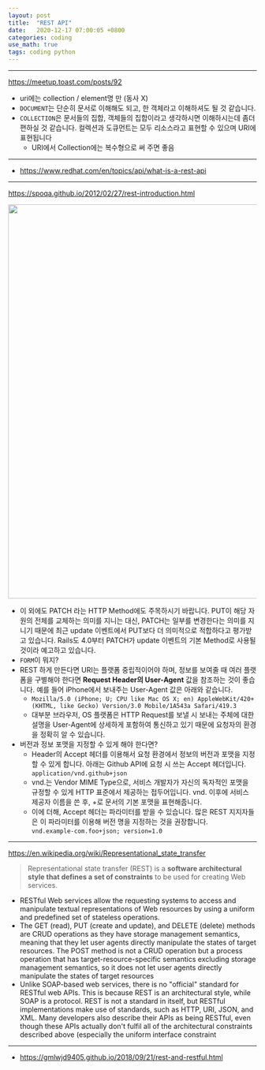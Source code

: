 ```yaml
---
layout: post
title:  "REST API"
date:   2020-12-17 07:00:05 +0800
categories: coding
use_math: true
tags: coding python
---
```



*************************************************
<a href="https://meetup.toast.com/posts/92" target="_blank">https://meetup.toast.com/posts/92</a>

- uri에는 collection / element명 만 (동사 X)
- `DOCUMENT`는 단순히 문서로 이해해도 되고, 한 객체라고 이해하셔도 될 것 같습니다. 
- `COLLECTION`은 문서들의 집합, 객체들의 집합이라고 생각하시면 이해하시는데 좀더 편하실 것 같습니다. 컬렉션과 도큐먼트는 모두 리소스라고 표현할 수 있으며 URI에 표현됩니다
  - URI에서 Collection에는 복수형으로 써 주면 좋음
*************************************************

- <a href="https://www.redhat.com/en/topics/api/what-is-a-rest-api" target="_blank">https://www.redhat.com/en/topics/api/what-is-a-rest-api</a>



*************************************************

<a href="https://spoqa.github.io/2012/02/27/rest-introduction.html" target="_blank">https://spoqa.github.io/2012/02/27/rest-introduction.html</a>

<img src="{{site.url}}/images/coding/rest/coll_ele.jpg" width="800">  

- 이 외에도 PATCH 라는 HTTP Method에도 주목하시기 바랍니다. PUT이 해당 자원의 전체를 교체하는 의미를 지니는 대신, PATCH는 일부를 변경한다는 의미를 지니기 때문에 최근 update 이벤트에서 PUT보다 더 의미적으로 적합하다고 평가받고 있습니다. Rails도 4.0부터 PATCH가 update 이벤트의 기본 Method로 사용될 것이라 예고하고 있습니다.
- `FORM`이 뭐지?
- REST 하게 만든다면 URI는 플랫폼 중립적이어야 하며, 정보를 보여줄 때 여러 플랫폼을 구별해야 한다면 __Request Header의 User-Agent__ 값을 참조하는 것이 좋습니다. 예를 들어 iPhone에서 보내주는 User-Agent 값은 아래와 같습니다.
  - `Mozilla/5.0 (iPhone; U; CPU like Mac OS X; en) AppleWebKit/420+ (KHTML, like Gecko) Version/3.0 Mobile/1A543a Safari/419.3`
  - 대부분 브라우저, OS 플랫폼은 HTTP Request를 보낼 시 보내는 주체에 대한 설명을 User-Agent에 상세하게 포함하여 통신하고 있기 때문에 요청자의 환경을 정확히 알 수 있습니다.
- 버전과 정보 포맷을 지정할 수 있게 해야 한다면?
  - Header의 Accept 헤더를 이용해서 요청 환경에서 정보의 버전과 포맷을 지정할 수 있게 합니다. 아래는 Github API에 요청 시 쓰는 Accept 헤더입니다.  
    `application/vnd.github+json`
  - vnd.는 Vendor MIME Type으로, 서비스 개발자가 자신의 독자적인 포맷을 규정할 수 있게 HTTP 표준에서 제공하는 접두어입니다. vnd. 이후에 서비스 제공자 이름을 쓴 후, +로 문서의 기본 포맷을 표현해줍니다.
  - 이에 더해, Accept 헤더는 파라미터를 받을 수 있습니다. 많은 REST 지지자들은 이 파라미터를 이용해 버전 명을 지정하는 것을 권장합니다.  
    `vnd.example-com.foo+json; version=1.0`

*************************************************


<a href="https://en.wikipedia.org/wiki/Representational_state_transfer" target="_blank">https://en.wikipedia.org/wiki/Representational_state_transfer</a>

> Representational state transfer (REST) is a __software architectural style that defines a set of constraints__ to be used for creating Web services.

- RESTful Web services allow the requesting systems to access and manipulate textual representations of Web resources by using a uniform and predefined set of stateless operations.
- The GET (read), PUT (create and update), and DELETE (delete) methods are CRUD operations as they have storage management semantics, meaning that they let user agents directly manipulate the states of target resources. The POST method is not a CRUD operation but a process operation that has target-resource-specific semantics excluding storage management semantics, so it does not let user agents directly manipulate the states of target resources
- Unlike SOAP-based web services, there is no "official" standard for RESTful web APIs. This is because REST is an architectural style, while SOAP is a protocol. REST is not a standard in itself, but RESTful implementations make use of standards, such as HTTP, URI, JSON, and XML. Many developers also describe their APIs as being RESTful, even though these APIs actually don't fulfil all of the architectural constraints described above (especially the uniform interface constraint

********************
- <a href="https://gmlwjd9405.github.io/2018/09/21/rest-and-restful.html" target="_blank">https://gmlwjd9405.github.io/2018/09/21/rest-and-restful.html</a>
